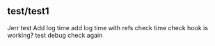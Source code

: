 ## test/test1
Jerr test
Add log time
add log time with refs
check time
check hook is working?
test debug
check again